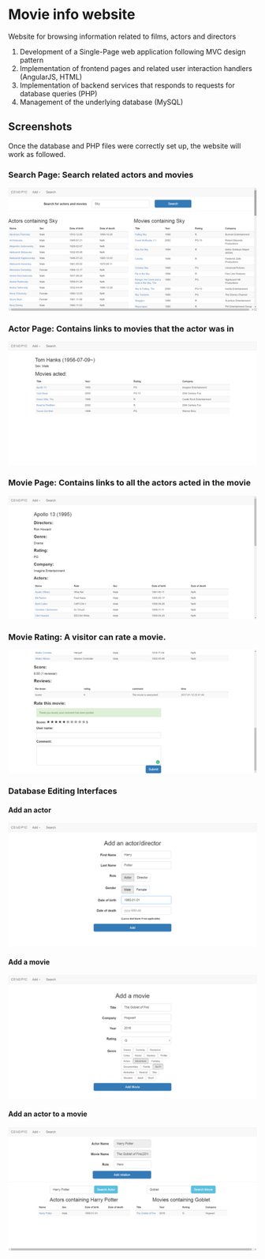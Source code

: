 # Movie info website

Website for browsing information related to films, actors and directors

1.  Development of a Single-Page web application following MVC design pattern
2.  Implementation of frontend pages and related user interaction handlers (AngularJS, HTML)
3.  Implementation of backend services that responds to requests for database queries (PHP)
4.  Management of the underlying database (MySQL)

## Screenshots

Once the database and PHP files were correctly set up, the website will work as followed.

### Search Page: Search related actors and movies
<img src="Screenshots/2_Search.png"/>

### Actor Page: Contains links to movies that the actor was in
<img src="Screenshots/3_Actor.png"/>

### Movie Page: Contains links to all the actors acted in the movie 
<img src="Screenshots/4_Movie.png"/>

### Movie Rating: A visitor can rate a movie.
<img src="Screenshots/5_MovieRate.png"/>

### Database Editing Interfaces
#### Add an actor
<img src="Screenshots/6_Addperson.png"/>

#### Add a movie
<img src="Screenshots/7_Addmovie.png"/>

#### Add an actor to a movie
<img src="Screenshots/8_Addrelation.png"/>



